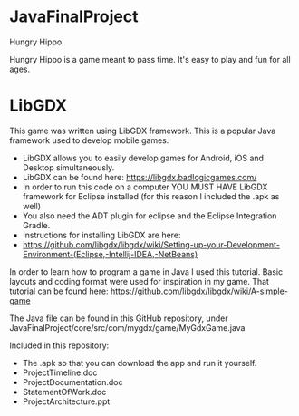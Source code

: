 # JavaFinalProject
Hungry Hippo

Hungry Hippo is a game meant to pass time. It's easy to play and fun for all ages. 

# LibGDX
This game was written using LibGDX framework. This is a popular Java framework used to develop mobile games.
* LibGDX allows you to easily develop games for Android, iOS and Desktop simultaneously.
* LibGDX can be found here: https://libgdx.badlogicgames.com/
* In order to run this code on a computer YOU MUST HAVE LibGDX framework for Eclipse installed (for this reason I included the .apk as well)
* You also need the ADT plugin for eclipse and the Eclipse Integration Gradle. 
* Instructions for installing LibGDX are here: 
 *  https://github.com/libgdx/libgdx/wiki/Setting-up-your-Development-Environment-(Eclipse,-Intellij-IDEA,-NetBeans)

In order to learn how to program a game in Java I used this tutorial. Basic layouts and coding format were used for inspiration in my game.
  That tutorial can be found here: https://github.com/libgdx/libgdx/wiki/A-simple-game

The Java file can be found in this GitHub repository, under JavaFinalProject/core/src/com/mygdx/game/MyGdxGame.java

Included in this repository:
* The .apk so that you can download the app and run it yourself. 
* ProjectTimeline.doc
* ProjectDocumentation.doc
* StatementOfWork.doc
* ProjectArchitecture.ppt



